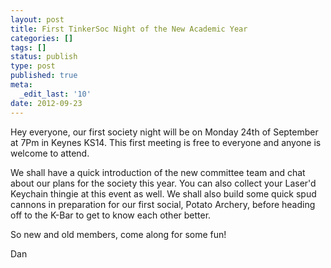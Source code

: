 ```yaml
---
layout: post
title: First TinkerSoc Night of the New Academic Year
categories: []
tags: []
status: publish
type: post
published: true
meta:
  _edit_last: '10'
date: 2012-09-23
---
```

Hey everyone, our first society night will be on Monday 24th of September at
7Pm in Keynes KS14. This first meeting is free to everyone and anyone is
welcome to attend.

We shall have a quick introduction of the new committee team and chat about our
plans for the society this year. You can also collect your Laser'd Keychain
thingie at this event as well. We shall also build some quick spud cannons in
preparation for our first social, Potato Archery, before heading off to the
K-Bar to get to know each other better.

So new and old members, come along for some fun!

Dan
